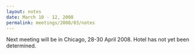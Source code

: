 ```yaml
---
layout: notes
date: March 10 - 12, 2008
permalink: meetings/2008/03/notes
---
```


Next meeting will be in Chicago, 28-30 April 2008.  Hotel has not yet 
been determined.